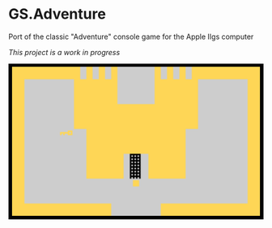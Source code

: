 # GS.Adventure
Port of the classic "Adventure" console game for the Apple IIgs computer

*This project is a work in progress*

![Screenshot](/screenshot1.png)
